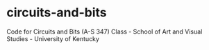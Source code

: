 # circuits-and-bits
Code for Circuits and Bits (A-S 347) Class - School of Art and Visual Studies - University of Kentucky
